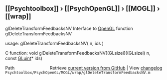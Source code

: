 ## [[Psychtoolbox]] &#8250; [[PsychOpenGL]] &#8250; [[MOGL]] &#8250; [[wrap]]

glDeleteTransformFeedbacksNV  Interface to [OpenGL](OpenGL) function glDeleteTransformFeedbacksNV  
  
usage:  glDeleteTransformFeedbacksNV( n, ids )  
  
C function:  void glDeleteTransformFeedbacksNV[(GLsizei]((GLsizei) n, const [GLuint](GLuint)\* ids)  




<div class="code_header" style="text-align:right;">
  <span style="float:left;">Path&nbsp;&nbsp;</span> <span class="counter">Retrieve <a href=
  "https://raw.github.com/Psychtoolbox-3/Psychtoolbox-3/beta/Psychtoolbox/PsychOpenGL/MOGL/wrap/glDeleteTransformFeedbacksNV.m">current version from GitHub</a> | View <a href=
  "https://github.com/Psychtoolbox-3/Psychtoolbox-3/commits/beta/Psychtoolbox/PsychOpenGL/MOGL/wrap/glDeleteTransformFeedbacksNV.m">changelog</a></span>
</div>
<div class="code">
  <code>Psychtoolbox/PsychOpenGL/MOGL/wrap/glDeleteTransformFeedbacksNV.m</code>
</div>


